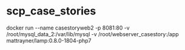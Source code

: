 # scp_case_stories
docker run --name casestoryweb2 -p 8081:80 -v /root/mysql_data_2:/var/lib/mysql -v /root/webserver_casestory:/app mattrayner/lamp:0.8.0-1804-php7